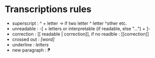 # Transcriptions rules

- superscript : ^ + letter   -> if two letter ^ letter ^other    etc. 
- unreadable : -[ + letters or interpretable (if readable, else "...") + ]-
- correction : [[ readable | correction]], if no readble : [[correction]]
- crossed out : *[word]*
- underline : _letters_
- new paragraph : ⁋